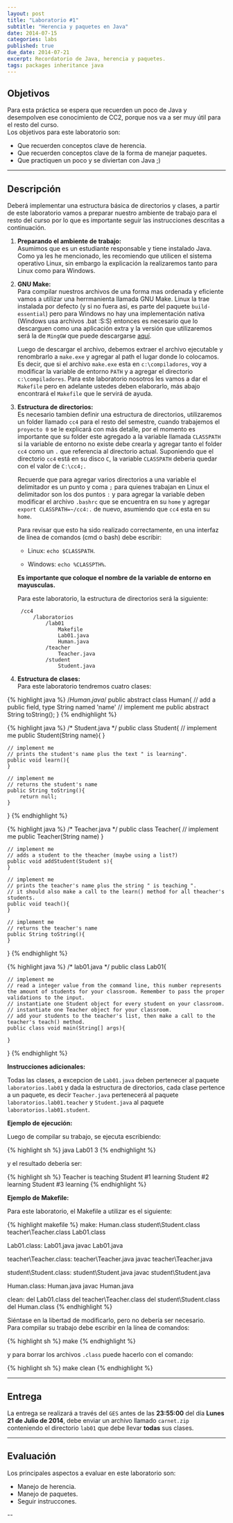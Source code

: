 ```yaml
---
layout: post
title: "Laboratorio #1"
subtitle: "Herencia y paquetes en Java"
date: 2014-07-15
categories: labs
published: true
due_date: 2014-07-21
excerpt: Recordatorio de Java, herencia y paquetes.
tags: packages inheritance java
---
```


Objetivos
---------
Para esta práctica se espera que recuerden un poco de Java y desempolven ese conocimiento de CC2, porque nos va a ser muy útil para el resto del curso.  
Los objetivos para este laboratorio son:

- Que recuerden conceptos clave de herencia.
- Que recuerden conceptos clave de la forma de manejar paquetes.
- Que practiquen un poco y se diviertan con Java ;)

---

Descripción
-----------

Deberá implementar una estructura básica de directorios y clases, a partir de este laboratorio vamos a preparar nuestro ambiente de trabajo para el resto del curso por lo que es importante seguir las instrucciones descritas a continuación.

1. **Preparando el ambiente de trabajo:**   
    Asumimos que es un estudiante responsable y tiene instalado Java. Como ya les he mencionado, les recomiendo que utilicen el sistema operativo Linux, sin embargo la explicación la realizaremos tanto para Linux como para Windows.

2. **GNU Make:**   
    Para compilar nuestros archivos de una forma mas ordenada y eficiente vamos a utilizar una herrmanienta llamada GNU Make. Linux la trae instalada por defecto (y si no fuera asi, es parte del paquete `build-essential`) pero para Windows no hay una implementación nativa (Windows usa archivos .bat :S:S) entonces es necesario que lo descarguen como una aplicación extra y la versión que utilizaremos será la de `MingGW` que puede descargarse [aquí](http://sourceforge.net/projects/mingw/).

    Luego de descargar el archivo, debemos extraer el archivo ejecutable y renombrarlo a `make.exe` y agregar al path el lugar donde lo colocamos. Es decir, que si el archivo `make.exe` esta en `c:\compiladores`, voy a modificar la variable de entorno `PATH` y a agregar el directorio `c:\compiladores`. Para este laboratorio nosotros les vamos a dar el `Makefile` pero en adelante ustedes deben elaborarlo, más abajo encontrará el `Makefile` que le servirá de ayuda.

3. **Estructura de directorios:**   
    Es necesario tambien definir una estructura de directorios, utilizaremos un folder llamado `cc4` para el resto del semestre, cuando trabajemos el `proyecto 0` se le explicará con más detalle, por el momento es importante que su folder este agregado a la variable llamada `CLASSPATH` si la variable de entorno no existe debe crearla y agregar tanto el folder `cc4` como un `.` que referencia al directorio actual. Suponiendo que el directorio `cc4` está en su disco `C`, la variable `CLASSPATH` deberia quedar con el valor de `C:\cc4;.`

    Recuerde que para agregar varios directorios a una variable el delimitador es un punto y coma `;` para quienes trabajan en Linux el delimitador son los dos puntos `:` y para agregar la variable deben modificar el archivo `.bashrc` que se encuentra en su `home` y agregar `export CLASSPATH=~/cc4:.` de nuevo, asumiendo que `cc4` esta en su `home`.
    
    Para revisar que esto ha sido realizado correctamente, en una interfaz de línea de comandos (cmd o bash) debe escribir:

    * Linux: `echo $CLASSPATH`.

    * Windows: `echo %CLASSPTH%`.

    **Es importante que coloque el nombre de la variable de entorno en mayusculas.**
    
    Para este laboratorio, la estructura de directorios será la siguiente:    
            
        /cc4
            /laboratorios
                /lab01
                    Makefile
                    Lab01.java
                    Human.java
                /teacher
                    Teacher.java
                /student
                    Student.java

4. **Estructura de clases:**   
    Para este laboratorio tendremos cuatro clases:
    
{% highlight java %}
/*Human.java*/
public abstract class Human{
	// add a public field, type String named 'name'
	// implement me
	public abstract String toString();
}
{% endhighlight %}

{% highlight java %}
/* Student.java */
public class Student{
	// implement me
	public Student(String name){
	}
    
	// implement me
	// prints the student's name plus the text " is learning".
	public void learn(){
	}
	
	// implement me
	// returns the student's name
	public String toString(){
	    return null;
	}
}
{% endhighlight %}


{% highlight java %}
/* Teacher.java */
public class Teacher{
	// implement me
	public Teacher(String name)
	}
	
	// implement me
	// adds a student to the theacher (maybe using a list?)
	public void addStudent(Student s){
	}
	
	// implement me
	// prints the teacher's name plus the string " is teaching ".
	// it should also make a call to the learn() method for all theacher's students.
	public void teach(){
	}
	
	// implement me
	// returns the teacher's name
	public String toString(){
	}
	
}
{% endhighlight %}


{% highlight java %}
/* lab01.java */
public class Lab01{
	
	// implement me
	// read a integer value from the command line, this number represents the amount of students for your classroom. Remember to pass the proper validations to the input.
	// instantiate one Student object for every student on your classroom.
	// instantiate one Teacher object for your classroom.
	// add your students to the teacher's list, then make a call to the teacher's teach() method.
	public class void main(String[] args){
	
	}
}
{% endhighlight %}


**Instrucciones adicionales:**   

Todas las clases, a excepcion de `Lab01.java` deben pertenecer al paquete `laboratorios.lab01` y dada la estructura de directorios, cada clase pertence a un paquete, es decir `Teacher.java` pertenecerá al paquete `laboratorios.lab01.teacher` y `Student.java` al paquete `laboratorios.lab01.student`.


**Ejemplo de ejecución:**   

Luego de compilar su trabajo, se ejecuta escribiendo:

{% highlight sh %}
  java Lab01 3
{% endhighlight %}

y el resultado debería ser:

{% highlight sh %}
  Teacher is teaching
  Student #1 learning
  Student #2 learning
  Student #3 learning
{% endhighlight %}


**Ejemplo de Makefile:**   

Para este laboratorio, el Makefile a utilizar es el siguiente:

{% highlight makefile %}
make: Human.class student\Student.class teacher\Teacher.class Lab01.class
	
Lab01.class: Lab01.java
	javac Lab01.java
	
teacher\Teacher.class: teacher\Teacher.java
	javac teacher\Teacher.java

student\Student.class: student\Student.java
	javac student\Student.java
	
Human.class: Human.java
	javac Human.java

clean:
	del Lab01.class
	del teacher\Teacher.class
	del student\Student.class
	del Human.class
{% endhighlight %}


Siéntase en la libertad de modificarlo, pero no debería ser necesario.   
Para compilar su trabajo debe escribir en la línea de comandos:

{% highlight sh %}
make
{% endhighlight %}

y para borrar los archivos `.class` puede hacerlo con el comando:

{% highlight sh %}
make clean
{% endhighlight %}

---

Entrega
-------

La entrega se realizará a través del `GES` antes de las **23:55:00** del día **Lunes 21 de Julio de 2014**, debe enviar un archivo llamado `carnet.zip` conteniendo el directorio `lab01` que debe llevar **todas** sus clases.


---

Evaluación
----------
Los principales aspectos a evaluar en este laboratorio son:

- Manejo de herencia.
- Manejo de paquetes.
- Seguir instruccones.


--
